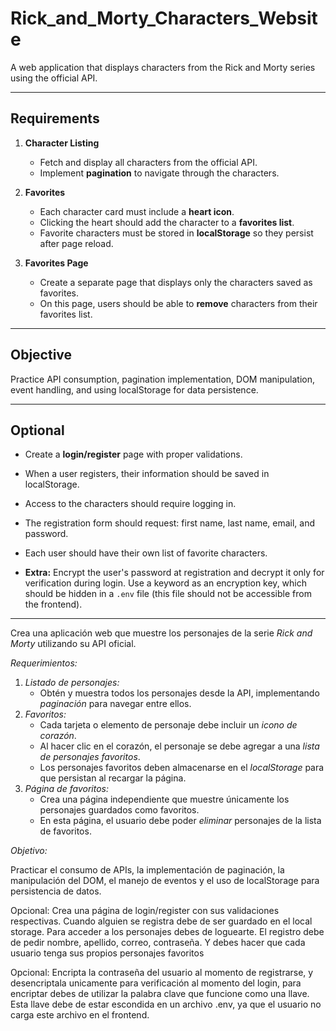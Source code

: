 # Rick_and_Morty_Characters_Website
A web application that displays characters from the Rick and Morty series using the official API.

---

## Requirements

1. **Character Listing**
    - Fetch and display all characters from the official API.
    - Implement **pagination** to navigate through the characters.

2. **Favorites**
    - Each character card must include a **heart icon**.
    - Clicking the heart should add the character to a **favorites list**.
    - Favorite characters must be stored in **localStorage** so they persist after page reload.

3. **Favorites Page**
    - Create a separate page that displays only the characters saved as favorites.
    - On this page, users should be able to **remove** characters from their favorites list.

---

## Objective

Practice API consumption, pagination implementation, DOM manipulation, event handling, and using localStorage for data persistence.

---

## Optional

- Create a **login/register** page with proper validations.
- When a user registers, their information should be saved in localStorage.
- Access to the characters should require logging in.
- The registration form should request: first name, last name, email, and password.
- Each user should have their own list of favorite characters.

- **Extra:** Encrypt the user's password at registration and decrypt it only for verification during login. Use a keyword as an encryption key, which should be hidden in a `.env` file (this file should not be accessible from the frontend).

---

Crea una aplicación web que muestre los personajes de la serie *Rick and Morty* utilizando su API oficial.

*Requerimientos:*

1. *Listado de personajes:*
    - Obtén y muestra todos los personajes desde la API, implementando *paginación* para navegar entre ellos.
2. *Favoritos:*
    - Cada tarjeta o elemento de personaje debe incluir un *icono de corazón*.
    - Al hacer clic en el corazón, el personaje se debe agregar a una *lista de personajes favoritos*.
    - Los personajes favoritos deben almacenarse en el *localStorage* para que persistan al recargar la página.
3. *Página de favoritos:*
    - Crea una página independiente que muestre únicamente los personajes guardados como favoritos.
    - En esta página, el usuario debe poder *eliminar* personajes de la lista de favoritos.

*Objetivo:*

Practicar el consumo de APIs, la implementación de paginación, la manipulación del DOM, el manejo de eventos y el uso de localStorage para persistencia de datos.

Opcional: Crea una página de login/register con sus validaciones respectivas. Cuando alguien se registra debe de ser guardado en el local storage. Para acceder a los personajes debes de loguearte. El registro debe de pedir nombre, apellido, correo, contraseña. Y debes hacer que cada usuario tenga sus propios personajes favoritos

Opcional: Encripta la contraseña del usuario al momento de registrarse, y desencriptala unicamente para verificación al momento del login, para encriptar debes de utilizar la palabra clave que funcione como una llave. Esta llave debe de estar escondida en un archivo .env, ya que el usuario no carga este archivo en el frontend.